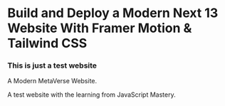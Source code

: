 # Build and Deploy a Modern Next 13 Website With Framer Motion & Tailwind CSS

### This is just a test website 

A Modern MetaVerse Website.

A test website with the learning from JavaScript Mastery.

